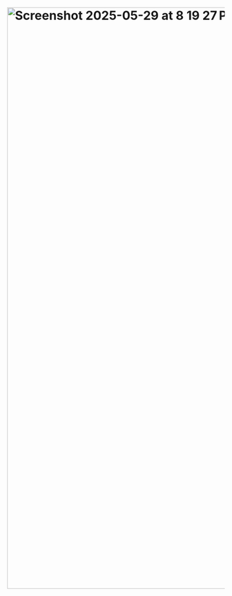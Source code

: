 # <img width="1347" alt="Screenshot 2025-05-29 at 8 19 27 PM" src="https://github.com/user-attachments/assets/fa64bdf2-30ce-4ee3-b308-c986516dd34a" />

